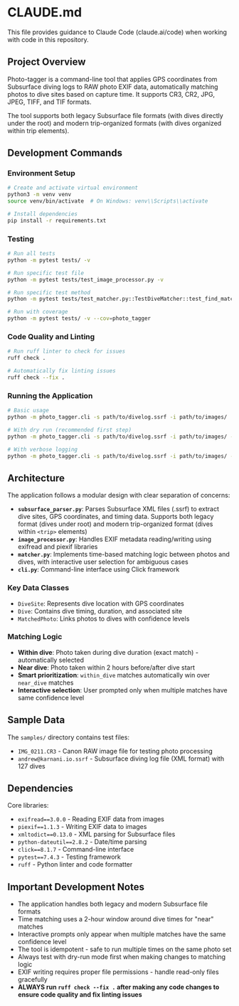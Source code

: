 # CLAUDE.md

This file provides guidance to Claude Code (claude.ai/code) when working with code in this repository.

## Project Overview

Photo-tagger is a command-line tool that applies GPS coordinates from Subsurface diving logs to RAW photo EXIF data, automatically matching photos to dive sites based on capture time. It supports CR3, CR2, JPG, JPEG, TIFF, and TIF formats.

The tool supports both legacy Subsurface file formats (with dives directly under the root) and modern trip-organized formats (with dives organized within trip elements).

## Development Commands

### Environment Setup
```bash
# Create and activate virtual environment
python3 -m venv venv
source venv/bin/activate  # On Windows: venv\\Scripts\\activate

# Install dependencies
pip install -r requirements.txt
```

### Testing
```bash
# Run all tests
python -m pytest tests/ -v

# Run specific test file
python -m pytest tests/test_image_processor.py -v

# Run specific test method
python -m pytest tests/test_matcher.py::TestDiveMatcher::test_find_matches_multiple_matches -v

# Run with coverage
python -m pytest tests/ -v --cov=photo_tagger
```

### Code Quality and Linting
```bash
# Run ruff linter to check for issues
ruff check .

# Automatically fix linting issues
ruff check --fix .
```

### Running the Application
```bash
# Basic usage
python -m photo_tagger.cli -s path/to/divelog.ssrf -i path/to/images/

# With dry run (recommended first step)
python -m photo_tagger.cli -s path/to/divelog.ssrf -i path/to/images/ --dry-run

# With verbose logging
python -m photo_tagger.cli -s path/to/divelog.ssrf -i path/to/images/ --verbose
```

## Architecture

The application follows a modular design with clear separation of concerns:

- **`subsurface_parser.py`**: Parses Subsurface XML files (.ssrf) to extract dive sites, GPS coordinates, and timing data. Supports both legacy format (dives under root) and modern trip-organized format (dives within `<trip>` elements)
- **`image_processor.py`**: Handles EXIF metadata reading/writing using exifread and piexif libraries
- **`matcher.py`**: Implements time-based matching logic between photos and dives, with interactive user selection for ambiguous cases
- **`cli.py`**: Command-line interface using Click framework

### Key Data Classes
- `DiveSite`: Represents dive location with GPS coordinates
- `Dive`: Contains dive timing, duration, and associated site
- `MatchedPhoto`: Links photos to dives with confidence levels

### Matching Logic
- **Within dive**: Photo taken during dive duration (exact match) - automatically selected
- **Near dive**: Photo taken within 2 hours before/after dive start
- **Smart prioritization**: `within_dive` matches automatically win over `near_dive` matches
- **Interactive selection**: User prompted only when multiple matches have same confidence level

## Sample Data

The `samples/` directory contains test files:
- `IMG_0211.CR3` - Canon RAW image file for testing photo processing
- `andrew@karnani.io.ssrf` - Subsurface diving log file (XML format) with 127 dives

## Dependencies

Core libraries:
- `exifread==3.0.0` - Reading EXIF data from images
- `piexif==1.1.3` - Writing EXIF data to images  
- `xmltodict==0.13.0` - XML parsing for Subsurface files
- `python-dateutil==2.8.2` - Date/time parsing
- `click==8.1.7` - Command-line interface
- `pytest==7.4.3` - Testing framework
- `ruff` - Python linter and code formatter

## Important Development Notes

- The application handles both legacy and modern Subsurface file formats
- Time matching uses a 2-hour window around dive times for "near" matches
- Interactive prompts only appear when multiple matches have the same confidence level
- The tool is idempotent - safe to run multiple times on the same photo set
- Always test with dry-run mode first when making changes to matching logic
- EXIF writing requires proper file permissions - handle read-only files gracefully
- **ALWAYS run `ruff check --fix .` after making any code changes to ensure code quality and fix linting issues**